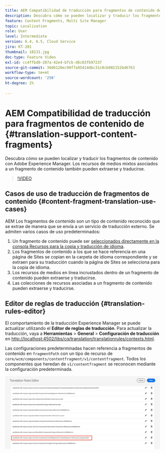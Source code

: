 ```yaml
---
title: AEM Compatibilidad de traducción para fragmentos de contenido de
description: Descubra cómo se pueden localizar y traducir los fragmentos de contenido con Adobe Experience Manager. Los recursos de medios mixtos asociados a un fragmento de contenido también pueden extraerse y traducirse.
feature: Content Fragments, Multi Site Manager
topic: Localization
role: User
level: Intermediate
version: 6.4, 6.5, Cloud Service
jira: KT-201
thumbnail: 18131.jpg
doc-type: Feature Video
exl-id: cc4ffbd0-207a-42e4-bfcb-d6c83fb97237
source-git-commit: 30d6120ec99f7a95414dbc31c0cb002152bd6763
workflow-type: tm+mt
source-wordcount: '250'
ht-degree: 2%

---
```


# AEM Compatibilidad de traducción para fragmentos de contenido de {#translation-support-content-fragments}

Descubra cómo se pueden localizar y traducir los fragmentos de contenido con Adobe Experience Manager. Los recursos de medios mixtos asociados a un fragmento de contenido también pueden extraerse y traducirse.

>[!VIDEO](https://video.tv.adobe.com/v/18131?quality=12&learn=on)

## Casos de uso de traducción de fragmentos de contenido {#content-fragment-translation-use-cases}

AEM Los fragmentos de contenido son un tipo de contenido reconocido que se extrae de manera que se envía a un servicio de traducción externo. Se admiten varios casos de uso predeterminados:

1. Un fragmento de contenido puede ser [seleccionados directamente en la consola Recursos para la copia y traducción de idioma](https://experienceleague.adobe.com/docs/experience-manager-cloud-service/content/assets/admin/translate-assets.html).
2. Los fragmentos de contenido a los que se hace referencia en una página de Sites se copian en la carpeta de idioma correspondiente y se extraen para su traducción cuando la página de Sites se selecciona para la copia de idioma.
3. Los recursos de medios en línea incrustados dentro de un fragmento de contenido pueden extraerse y traducirse.
4. Las colecciones de recursos asociadas a un fragmento de contenido pueden extraerse y traducirse.

## Editor de reglas de traducción {#translation-rules-editor}

El comportamiento de la traducción Experience Manager se puede actualizar utilizando el **Editor de reglas de traducción**. Para actualizar la traducción, vaya a **Herramientas** > **General** > **Configuración de traducción** en [http://localhost:4502/libs/cq/translation/translationrules/contexts.html](http://localhost:4502/libs/cq/translation/translationrules/contexts.html).

Las configuraciones predeterminadas hacen referencia a fragmentos de contenido en `fragmentPath` con un tipo de recurso de `core/wcm/components/contentfragment/v1/contentfragment`. Todos los componentes que heredan de `v1/contentfragment` se reconocen mediante la configuración predeterminada.

![Editor de reglas de traducción](assets/translation-configuration.png)
